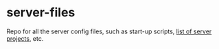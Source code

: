 # server-files

Repo for all the server config files, such as start-up scripts, [list of server projects](projects.md), etc.